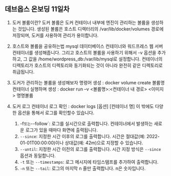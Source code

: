 ## 데브옵스 온보딩 11일차

1. 도커 볼륨이란?
    도커 볼륨은 도커 컨테이너 내부에 엔진이 관리하는 볼륨을 생성하는 것입니다. 생성된 볼륨은 호스트 디렉터리의 /var/lib/docker/volumes 경로에 저장되며, 도커를 사용하여 관리가 용이합니다.

2. 호스트와 볼륨을 공유하는법
    mysql 데이터베이스 컨테이너와 워드프레스 웹 서버 컨테이너를 생성해줍니다. 그리고 호스트의 볼륨을 사용하기 위해서 -v 옵션을 추가하고, 그 값을 /home/wordpress_db:/var/lib/mysql로 설정합니다. 컨테이너의 디렉토리가 호스트의 디렉토리와 동기화되는 것이 아니라 완전히 같은 디렉토리로 취급됩니다.

3. 도커가 관리하는 볼륨을 생성해보자
    명령어 생성 : docker volume create 볼륨명
    컨테이너 실행하며 생성 : docker run –v <볼륨명>:<컨테이너 내 경로> <이미지> 명명볼륨

4. 도커 로그
    컨테이너 로그 확인 : docker logs [옵션] [컨테이너 명]
    이 밖에도 다양한 옵션을 통해서 로그를 확인할수 있습니다.
    1. -f` 또는 `--follow`: 로그를 실시간으로 출력합니다. 컨테이너에서 발생하는 새로운 로그가 있을 때마다 화면에 출력됩니다.
    2. `--since`: 지정한 시간 이후의 로그를 출력합니다. 시간은 절대값(예: 2022-01-01T00:00:00)이나 상대값(예: 42m)으로 지정할 수 있습니다.
    3. `--until`: 지정한 시간 이전의 로그를 출력합니다. 시간 지정 방식은 `--since` 옵션과 동일합니다.
    4. `-t` 또는 `--timestamps`: 로그 메시지에 타임스탬프를 추가하여 출력합니다.
    5. `-n` 또는 `--tail`: 로그의 마지막 n 줄만 출력합니다. n은 숫자입니다.


